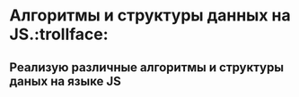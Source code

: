 Алгоритмы и структуры данных на JS.:trollface:
=========================================================================
Реализую различные алгоритмы и структуры даных на языке JS
-------------------------------------------------------------------------